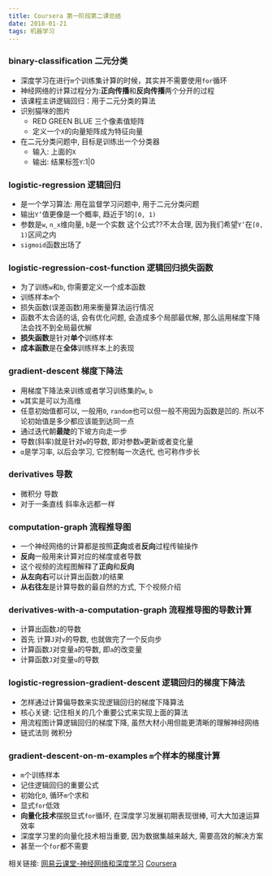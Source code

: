 ```yaml
---
title: Coursera 第一阶段第二课总结
date: 2018-01-21
tags: 机器学习
---
```


### binary-classification 二元分类

* 深度学习在进行`m`个训练集计算的时候，其实并不需要使用`for`循环
* 神经网络的计算过程分为:**正向传播**和**反向传播**两个分开的过程
* 该课程主讲逻辑回归：用于二元分类的算法
* 识别猫咪的图片
	* RED GREEN BLUE 三个像素值矩阵
	* 定义一个`X`的向量矩阵成为特征向量
* 在二元分类问题中, 目标是训练出一个分类器
	* 输入: 上面的`X`
	* 输出: 结果标签`Y`:1\|0 

### logistic-regression 逻辑回归
* 是一个学习算法: 用在监督学习问题中, 用于二元分类问题
* 输出`Y’`值更像是一个概率, 趋近于1的`[0, 1)`
* 参数是`w`, `n_x`维向量, `b`是一个实数 这个公式??不太合理, 因为我们希望`Y’`在`[0, 1)`区间之内
* `sigmoid`函数出场了

### logistic-regression-cost-function 逻辑回归损失函数
* 为了训练`w`和`b`, 你需要定义一个成本函数
* 训练样本`m`个
* 损失函数(误差函数)用来衡量算法运行情况
* 函数不太合适的话, 会有优化问题, 会造成多个局部最优解, 那么运用梯度下降法会找不到全局最优解
* **损失函数**是针对**单个**训练样本
* **成本函数**是在**全体**训练样本上的表现

### gradient-descent 梯度下降法
* 用梯度下降法来训练或者学习训练集的`w`, `b`
* `w`其实是可以为高维
* 任意初始值都可以, 一般用`0`, `random`也可以但一般不用因为函数是凹的. 所以不论初始值是多少都应该能到达同一点
* 通过迭代朝**最陡**的下坡方向走一步
* 导数(斜率)就是针对`w`的导数, 即对参数`w`更新或者变化量
* `α`是学习率, 以后会学习, 它控制每一次迭代, 也可称作步长

### derivatives 导数
* 微积分 导数
* 对于一条直线 斜率永远都一样

### computation-graph 流程推导图
* 一个神经网络的计算都是按照**正向**或者**反向**过程传输操作
* **反向**一般用来计算对应的梯度或者导数
* 这个视频的流程图解释了**正向**和**反向**
* **从左向右**可以计算出函数`J`的结果
* **从右往左**是计算导数的最自然的方式, 下个视频介绍

### derivatives-with-a-computation-graph 流程推导图的导数计算
* 计算出函数`J`的导数
* 首先 计算`J`对`v`的导数, 也就做完了一个反向步
* 计算函数`J`对变量`a`的导数, 即`a`的改变量
* 计算函数`J`对变量`u`的导数

### logistic-regression-gradient-descent 逻辑回归的梯度下降法
* 怎样通过计算偏导数来实现逻辑回归的梯度下降算法
* 核心关键: 记住相关的几个重要公式来实现上面的算法
* 用流程图计算逻辑回归的梯度下降, 虽然大材小用但能更清晰的理解神经网络
* 链式法则 微积分

### gradient-descent-on-m-examples `m`个样本的梯度计算
* `m`个训练样本
* 记住逻辑回归的重要公式
* 初始化`0`, 循环`m`个求和
* 显式`for`低效
* **向量化技术**摆脱显式`for`循环, 在深度学习发展初期表现很棒, 可大大加速运算效率
* 深度学习里的向量化技术相当重要, 因为数据集越来越大, 需要高效的解决方案
* 甚至一个`for`都不需要

相关链接:
[网易云课堂-神经网络和深度学习](https://mooc.study.163.com/course/2001281002#/info)
[Coursera](https://www.coursera.org/specializations/deep-learning)
